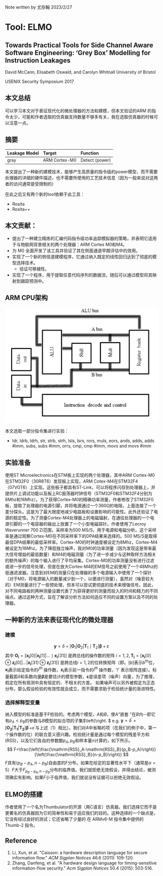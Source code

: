 Note written by 尤存翰 2023/2/27

# Tool: ELMO

## Towards Practical Tools for Side Channel Aware Software Engineering: ‘Grey Box’ Modelling for Instruction Leakages

David McCann, Elisabeth Oswald, and Carolyn Whitnall University of Bristol

USENIX Security Symposium 2017

## 本文总结

可以学习本文对于表征现代化的微处理器的方法和建模，但本文验证的ARM 的指令太少，可能和作者选取的仿真器支持数量不够多有关，我在选取仿真器的时候可以注意一点。

## 摘要

| **Leakage Model** | **Target**    | **Function**   |
| :---------------- | :------------ | :------------- |
| gray              | ARM Cortex-M0 | Detect (power) |

本文提出了一种新的建模技术，能够产生高质量的指令级的power模型，而不需要处理器的详细的硬件描述，也不需要所使用的工艺技术信息（因为一般来说对这两者的访问通常是受限制的）

在此之后又有两个新的tool依赖于此工具：

* Rosita
* Rosita++

## 本文贡献：

* 提出了一种建立精炼的汇编代码指令级功率追踪模拟器的策略，并表明它适用于与物联网背景相关的两个处理器：ARM Cortex M0和M4。
* 为 M0 全面开发了该工具并验证了其在侧面通道早期评估中的效用。
* 实现了一个新的侧信道建模程序，它通过纳入既定的线性回归达到了彻底的模型选择技术。
  * 验证可移植性。
* 实现了一个程序，用于提取任意代码序列的数据流，随后可以通过模型将其映射到跟踪预测中。

## ARM CPU架构

![image-20230228152317764](assets/image-20230228152317764.png)

本文选取一部分指令集进行实验：

* ldr, ldrb, ldrh, str, strb, strh, lsls, lsrs, rors, muls, eors, ands, adds, adds #imm, subs, subs #imm, orrs, cmp, cmp #imm, movs and movs #imm

## 实验准备

使用ST Microelectronics在STM板上实现的两个处理器，其中ARM Cortex-M0在STM32F0（30R8T6）发现板上实现，ARM Cotex-M4在STM32F4（07VGT6）上实现。这些板子都具有ST-Link，可以将程序闪存到处理器上，并提供片上调试功能以及板上RC振荡器时钟信号（STM32F0和STM32F4分别为8Mhz和16Mhz）。为了获得Cortex-M0的精确功率测量，作者修改了STM32F0板，提取了处理器的电源引脚，并将电源通过一个360Ω的电阻，上面连接了一个差分探头。这是为了最大限度地减少电路板和设置影响的可能性。此外还验证了电源的稳定性。为了测量Cortex-M4处理器上的电磁辐射，在通往处理器的一个电源引脚的一个电容器的输出上放置了一个小型电磁探针。作者使用了Lecroy Waverunner 700 Zi范围，采样率为500 MS/S，用于电源和电磁分析。这个采样率是通过观察Cortex-M0在不同采样率下的DPA结果来选择的。500 MS/S是取得最佳DPA结果的最低采样率。Cortex-M0的时钟速度被设定为8Mhz，Cortex-M4被设定为16Mhz。为了降低独立噪声，我对M0的功率测量（因为发现这是带来最大信号增益的最低数量）和M4的电磁测量（为了进一步减少与这种取样方法相关的额外噪声）的每个输入进行了平均采集。Cortex-M0的功率测量没有进行过滤或进一步的信号处理，但是在放大Cortex-M4的EM信号之前使用了一个48Mhz的低通滤波器。注意到对EM的测量只在处理器的多个电源输入中使用了一个探针（对于M0，将电源输入的数量减少到一个，以便进行测量），虽然对（噪音较大的）EM测量进行了一些预处理，但本可以尝试更彻底的技术来增强信号。因此，对不同电路板的两种测量设置代表了为获得更好的测量而投入的时间和精力的不同端点。通过这种方式，旨在了解该分析方法如何适应不同的设置方案以及不同的处理器。

## 一种新的方法来表征现代化的微处理器

### 建模


$$
\mathbf{y}=\delta+\left[\mathbf{O}_1\left|\mathbf{O}_2\right| \mathbf{T}_1 \mid \mathbf{T}_2\right] \boldsymbol{\beta}+\varepsilon
$$
其中 $\mathbf{O}_{\mathbf{i}}=\left[\mathbf{x}_{\mathbf{i}}[0]\left|\mathbf{x}_{\mathbf{i}}[1]\right| \ldots \mid \mathbf{x}_{\mathbf{i}}[31]\right]$ 是跨总线的操作数的矩阵  $i=1,2, \mathbf{T}_{\mathbf{i}}=\left[\mathbf{x}_{\mathbf{i}}[0] \oplus \mathbf{z}_{\mathbf{i}}[0]|\ldots| \mathbf{x}_{\mathbf{i}}[31] \oplus \mathbf{z}_{\mathbf{i}}[31]\right]$ 是跨总线$i=1,2$的位转换矩阵（即。$[b]$表示$b^{t h}$位，$\mathbf{x}_{\mathbf{i}}$表示给定指令的$i^{\text {th }}$操作数，$\mathbf{z}_{\mathbf{i}}$表示前一指令的$i^{\text {th }}$操作数，'l' 表示矩阵连接）。标量截距$\delta$和系数向量$\boldsymbol{\beta}$是要估计的模型参数，$\boldsymbol{\varepsilon}$是误差项（噪声）向量，为了推理，假定在所有观测中具有恒定的、不相关的方差。 如果噪声可以另外被假定为正态分布，那么假设检验的有效性就会成立，而不需要求助于检验统计量的渐进特性。

### 选择解释型变量

纳入模型的标准是基于F检验的。考虑两个模型，$A$和$B$，使$A$"嵌套 "在$B$内--即它有$p_A<p_B$的参数与$B$模型的拟合项的子集$\left(\right. $ e.g. $\mathbf{y}=\delta^{\prime}+\left[\mathbf{O}_{\mathbf{2}}\left|\mathbf{T}_{\mathbf{1}}\right| \mathbf{T}_{\mathbf{2}}\right] \boldsymbol{\beta}^{\prime}+$$\varepsilon^{\prime}$与上述（1）相比）。我们对$A$中省略的项（在我们的例子中，第一个操作数的位）的联合意义感兴趣。检验统计量是通过每个模型的残差平方和$(\mathrm{RSS})$，以及它们各自的参数数$p_A, p_B$和样本量$n$计算的，如下所示。
$$
F=\frac{\left(\frac{\mathrm{RSS}_A-\mathrm{RSS}_B}{p_B-p_A}\right)}{\left(\frac{\mathrm{RSS}_B}{n-p_B}\right)}
$$
$F$具有$\left(p_B-p_A, n-p_B\right)$自由度的F分布。如果在给定的显著性水平下（通常是$\alpha=5%$）$F$大于$F_{p_B-p_A, n-p_B}$分布的临界值。我们就拒绝无效假设，并得出结论，被测项确实有影响。如果$F$小于临界值，我们就说没有证据可以拒绝无效假设。

## ELMO的搭建

作者使用了一个名为Thumbulator的开源（用C语言）仿真器。我们选择它而不是更著名的仿真器因为它的简单性和易于适应我们的目的。这种选择的一个缺点是，它没有经过良好的测试；它还省略了少量的 在 ARMv6-M 指令集中提供的 Thumb-2 指令。

## Reference

1. Li, Xun, et al. "Caisson: a hardware description language for secure information flow." *ACM Sigplan Notices* 46.6 (2011): 109-120.
2. Zhang, Danfeng, et al. "A hardware design language for timing-sensitive information-flow security." *Acm Sigplan Notices* 50.4 (2015): 503-516.
